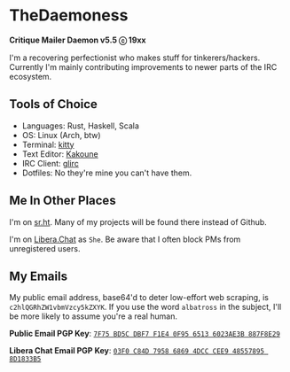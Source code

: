 # TheDaemoness
__Critique Mailer Daemon v5.5 ⓒ 19xx__

I'm a recovering perfectionist who makes stuff for tinkerers/hackers.
Currently I'm mainly contributing improvements to newer parts of the IRC ecosystem.

## Tools of Choice

* Languages: Rust, Haskell, Scala
* OS: Linux (Arch, btw)
* Terminal: [kitty](https://sw.kovidgoyal.net/kitty/)
* Text Editor: [Kakoune](https://kakoune.org/)
* IRC Client: [glirc](https://github.com/glguy/irc-core)
* Dotfiles: No they're mine you can't have them.

## Me In Other Places

I'm on [sr.ht](https://git.sr.ht/~daemoness/).
Many of my projects will be found there instead of Github.

I'm on [Libera.Chat](https://libera.chat/) as `She`.
Be aware that I often block PMs from unregistered users.

## My Emails

My public email address, base64'd to deter low-effort web scraping,
is `c2hlQGRhZW1vbmVzcy5kZXYK`.
If you use the word `albatross` in the subject,
I'll be more likely to assume you're a real human.

**Public Email PGP Key**: [`7F75 BD5C DBF7 F1E4 0F95 6513 6023AE3B 887F8E29`](https://pgp.mit.edu/pks/lookup?op=get&search=0x6023AE3B887F8E29)

**Libera Chat Email PGP Key**: [`03F0 C84D 7958 6869 4DCC CEE9 48557895 8D1833B5`](https://libera.chat/.well-known/openpgpkey/hu/je1y7onasob5ee8c8qo5do7ca5fp6qsf?l=she)
